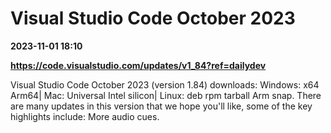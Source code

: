 # Visual Studio Code October 2023

**2023-11-01 18:10**

**https://code.visualstudio.com/updates/v1_84?ref=dailydev**

Visual Studio Code October 2023 (version 1.84) downloads: Windows: x64 Arm64| Mac: Universal Intel silicon| Linux: deb rpm tarball Arm snap. There are many updates in this version that we hope you'll like, some of the key highlights include: More audio cues.